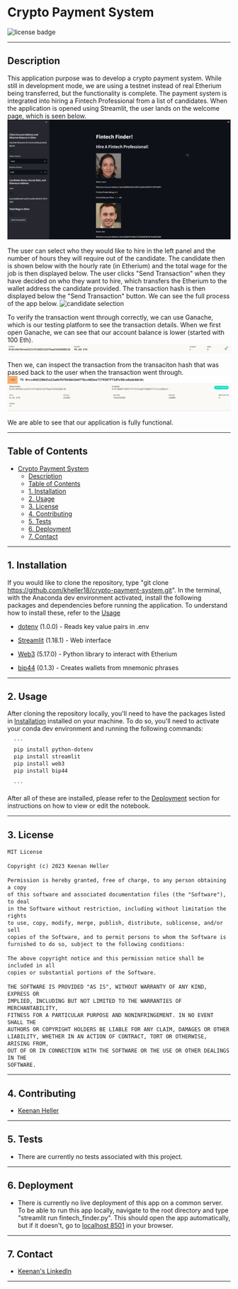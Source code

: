 # Crypto Payment System

![license badge](https://shields.io/badge/license-mit-blue)

---

## Description
This application purpose was to develop a crypto payment system. While still in development mode, we are using a testnet instead of real Etherium being transferred, but the functionality is complete.  The payment system is integrated into hiring a Fintech Professional from a list of candidates. When the application is opened using Streamlit, the user lands on the welcome page, which is seen below.
![home page](Images/app/home_page.png)

The user can select who they would like to hire in the left panel and the number of hours they will require out of the candidate. The candidate then is shown below with the hourly rate (in Etherium) and the total wage for the job is then displayed below. The user clicks "Send Transaction" when they have decided on who they want to hire, which transfers the Etherium to the wallet address the candidate provided. The transaction hash is then displayed below the "Send Transaction" button. We can see the full process of the app below.
![candidate selection](Gifs/send-transaction.gif)

To verify the transaction went through correctly, we can use Ganache, which is our testing platform to see the transaction details. When we first open Ganache, we can see that our account balance is lower (started with 100 Eth).
![eth balance](Images/app/eth_balance.png)

Then we, can inspect the transaction from the transaciton hash that was passed back to the user when the transaction went through.
![transaction details](Images/app/transaction_details.png)

We are able to see that our application is fully functional.

---

## Table of Contents
- [Crypto Payment System](#crypto-payment-system)
  - [Description](#description)
  - [Table of Contents](#table-of-contents)
  - [1. Installation](#1-installation)
  - [2. Usage](#2-usage)
  - [3. License](#3-license)
  - [4. Contributing](#4-contributing)
  - [5. Tests](#5-tests)
  - [6. Deployment](#6-deployment)
  - [7. Contact](#7-contact)

---

## 1. Installation

  If you would like to clone the repository, type "git clone https://github.com/kheller18/crypto-payment-system.git". In the terminal, with the Anaconda dev environment activated, install the following packages and dependencies before running the application. To understand how to install these, refer to the [Usage](#2-usage)

  * [dotenv](https://pypi.org/project/python-dotenv/) (1.0.0) - Reads key value pairs in .env

  * [Streamlit](https://streamlit.io/) (1.18.1) - Web interface

  * [Web3](https://web3py.readthedocs.io/en/v5/) (5.17.0) - Python library to interact with Etherium

  * [bip44](https://pypi.org/project/bip44/) (0.1.3) - Creates wallets from mnemonic phrases


---

## 2. Usage

  After cloning the repository locally, you'll need to have the packages listed in [Installation](#1-installation) installed on your machine. To do so, you'll need to activate your conda dev environment and running the following commands:

      ```
      pip install python-dotenv
      pip install streamlit
      pip install web3
      pip install bip44

      ```

  After all of these are installed, please refer to the [Deployment](#6-deployment) section for instructions on how to view or edit the notebook.

---

## 3. License
  ```
  MIT License

  Copyright (c) 2023 Keenan Heller

  Permission is hereby granted, free of charge, to any person obtaining a copy
  of this software and associated documentation files (the "Software"), to deal
  in the Software without restriction, including without limitation the rights
  to use, copy, modify, merge, publish, distribute, sublicense, and/or sell
  copies of the Software, and to permit persons to whom the Software is
  furnished to do so, subject to the following conditions:

  The above copyright notice and this permission notice shall be included in all
  copies or substantial portions of the Software.

  THE SOFTWARE IS PROVIDED "AS IS", WITHOUT WARRANTY OF ANY KIND, EXPRESS OR
  IMPLIED, INCLUDING BUT NOT LIMITED TO THE WARRANTIES OF MERCHANTABILITY,
  FITNESS FOR A PARTICULAR PURPOSE AND NONINFRINGEMENT. IN NO EVENT SHALL THE
  AUTHORS OR COPYRIGHT HOLDERS BE LIABLE FOR ANY CLAIM, DAMAGES OR OTHER
  LIABILITY, WHETHER IN AN ACTION OF CONTRACT, TORT OR OTHERWISE, ARISING FROM,
  OUT OF OR IN CONNECTION WITH THE SOFTWARE OR THE USE OR OTHER DEALINGS IN THE
  SOFTWARE.
  ```
---

## 4. Contributing

  + [Keenan Heller](https://github.com/kheller18)

---

## 5. Tests

  + There are currently no tests associated with this project.

---

## 6. Deployment
  + There is currently no live deployment of this app on a common server. To be able to run this app locally, navigate to the root directory and type "streamlit run fintech_finder.py". This should open the app automatically, but if it doesn't, go to [localhost 8501](http://localhost:8501/) in your browser.

---

## 7. Contact

  + [Keenan's LinkedIn](https://www.linkedin.com/in/keenanheller/)

---